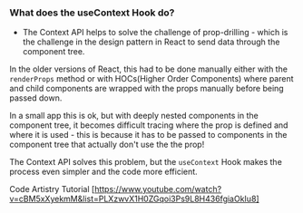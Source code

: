 ### What does the useContext Hook do?

- The Context API helps to solve the challenge of prop-drilling - which is the challenge in the design pattern in React to send data through the component tree.

In the older versions of React, this had to be done manually either with the `renderProps` method or with HOCs(Higher Order Components) where parent and child components are wrapped with the props manually before being passed down.

In a small app this is ok, but with deeply nested components in the component tree, it becomes difficult tracing where the prop is defined and where it is used - this is because it has to be passed to components in the component tree that actually don't use the the prop!

The Context API solves this problem, but the `useContext` Hook makes the process even simpler and the code more efficient.

Code Artistry Tutorial [https://www.youtube.com/watch?v=cBM5xXyekmM&list=PLXzwvX1H0ZGqoi3Ps9L8H436fgiaOkIu8]